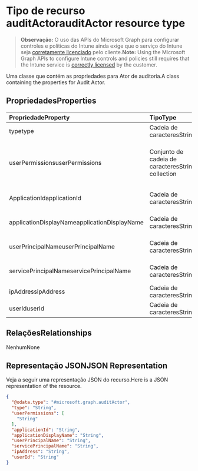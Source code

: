 # <a name="auditactor-resource-type"></a><span data-ttu-id="b6337-101">Tipo de recurso auditActor</span><span class="sxs-lookup"><span data-stu-id="b6337-101">auditActor resource type</span></span>

> <span data-ttu-id="b6337-102">**Observação:** O uso das APIs do Microsoft Graph para configurar controles e políticas do Intune ainda exige que o serviço do Intune seja [corretamente licenciado](https://go.microsoft.com/fwlink/?linkid=839381) pelo cliente.</span><span class="sxs-lookup"><span data-stu-id="b6337-102">**Note:** Using the Microsoft Graph APIs to configure Intune controls and policies still requires that the Intune service is [correctly licensed](https://go.microsoft.com/fwlink/?linkid=839381) by the customer.</span></span>

<span data-ttu-id="b6337-103">Uma classe que contém as propriedades para Ator de auditoria.</span><span class="sxs-lookup"><span data-stu-id="b6337-103">A class containing the properties for Audit Actor.</span></span>
## <a name="properties"></a><span data-ttu-id="b6337-104">Propriedades</span><span class="sxs-lookup"><span data-stu-id="b6337-104">Properties</span></span>
|<span data-ttu-id="b6337-105">Propriedade</span><span class="sxs-lookup"><span data-stu-id="b6337-105">Property</span></span>|<span data-ttu-id="b6337-106">Tipo</span><span class="sxs-lookup"><span data-stu-id="b6337-106">Type</span></span>|<span data-ttu-id="b6337-107">Descrição</span><span class="sxs-lookup"><span data-stu-id="b6337-107">Description</span></span>|
|:---|:---|:---|
|<span data-ttu-id="b6337-108">type</span><span class="sxs-lookup"><span data-stu-id="b6337-108">type</span></span>|<span data-ttu-id="b6337-109">Cadeia de caracteres</span><span class="sxs-lookup"><span data-stu-id="b6337-109">String</span></span>|<span data-ttu-id="b6337-110">Tipo de ator.</span><span class="sxs-lookup"><span data-stu-id="b6337-110">Actor Type.</span></span>|
|<span data-ttu-id="b6337-111">userPermissions</span><span class="sxs-lookup"><span data-stu-id="b6337-111">userPermissions</span></span>|<span data-ttu-id="b6337-112">Conjunto de cadeia de caracteres</span><span class="sxs-lookup"><span data-stu-id="b6337-112">String collection</span></span>|<span data-ttu-id="b6337-113">Lista de permissões de usuário de quando a auditoria foi executada.</span><span class="sxs-lookup"><span data-stu-id="b6337-113">List of user permissions when the audit was performed.</span></span>|
|<span data-ttu-id="b6337-114">ApplicationId</span><span class="sxs-lookup"><span data-stu-id="b6337-114">applicationId</span></span>|<span data-ttu-id="b6337-115">Cadeia de caracteres</span><span class="sxs-lookup"><span data-stu-id="b6337-115">String</span></span>|<span data-ttu-id="b6337-116">ID do aplicativo AAD.</span><span class="sxs-lookup"><span data-stu-id="b6337-116">AAD Application Id.</span></span>|
|<span data-ttu-id="b6337-117">applicationDisplayName</span><span class="sxs-lookup"><span data-stu-id="b6337-117">applicationDisplayName</span></span>|<span data-ttu-id="b6337-118">Cadeia de caracteres</span><span class="sxs-lookup"><span data-stu-id="b6337-118">String</span></span>|<span data-ttu-id="b6337-119">Nome do aplicativo.</span><span class="sxs-lookup"><span data-stu-id="b6337-119">Name of the Application.</span></span>|
|<span data-ttu-id="b6337-120">userPrincipalName</span><span class="sxs-lookup"><span data-stu-id="b6337-120">userPrincipalName</span></span>|<span data-ttu-id="b6337-121">Cadeia de caracteres</span><span class="sxs-lookup"><span data-stu-id="b6337-121">String</span></span>|<span data-ttu-id="b6337-122">Nome principal do usuário (UPN).</span><span class="sxs-lookup"><span data-stu-id="b6337-122">User Principal Name (UPN).</span></span>|
|<span data-ttu-id="b6337-123">servicePrincipalName</span><span class="sxs-lookup"><span data-stu-id="b6337-123">servicePrincipalName</span></span>|<span data-ttu-id="b6337-124">Cadeia de caracteres</span><span class="sxs-lookup"><span data-stu-id="b6337-124">String</span></span>|<span data-ttu-id="b6337-125">Nome da entidade de serviço (SPN).</span><span class="sxs-lookup"><span data-stu-id="b6337-125">Service Principal Name (SPN).</span></span>|
|<span data-ttu-id="b6337-126">ipAddress</span><span class="sxs-lookup"><span data-stu-id="b6337-126">ipAddress</span></span>|<span data-ttu-id="b6337-127">Cadeia de caracteres</span><span class="sxs-lookup"><span data-stu-id="b6337-127">String</span></span>|<span data-ttu-id="b6337-128">IPAddress.</span><span class="sxs-lookup"><span data-stu-id="b6337-128">IPAddress.</span></span>|
|<span data-ttu-id="b6337-129">userId</span><span class="sxs-lookup"><span data-stu-id="b6337-129">userId</span></span>|<span data-ttu-id="b6337-130">Cadeia de caracteres</span><span class="sxs-lookup"><span data-stu-id="b6337-130">String</span></span>|<span data-ttu-id="b6337-131">ID do usuário.</span><span class="sxs-lookup"><span data-stu-id="b6337-131">User Id.</span></span>|

## <a name="relationships"></a><span data-ttu-id="b6337-132">Relações</span><span class="sxs-lookup"><span data-stu-id="b6337-132">Relationships</span></span>
<span data-ttu-id="b6337-133">Nenhum</span><span class="sxs-lookup"><span data-stu-id="b6337-133">None</span></span>
## <a name="json-representation"></a><span data-ttu-id="b6337-134">Representação JSON</span><span class="sxs-lookup"><span data-stu-id="b6337-134">JSON Representation</span></span>
<span data-ttu-id="b6337-135">Veja a seguir uma representação JSON do recurso.</span><span class="sxs-lookup"><span data-stu-id="b6337-135">Here is a JSON representation of the resource.</span></span>
<!--{
  "blockType": "resource",
  "@odata.type": "microsoft.graph.auditActor"
}-->
``` json
{
  "@odata.type": "#microsoft.graph.auditActor",
  "type": "String",
  "userPermissions": [
    "String"
  ],
  "applicationId": "String",
  "applicationDisplayName": "String",
  "userPrincipalName": "String",
  "servicePrincipalName": "String",
  "ipAddress": "String",
  "userId": "String"
}
```



